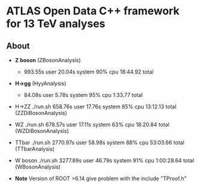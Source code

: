 # ATLAS Open Data C++ framework for 13 TeV analyses

## About

* **Z boson** (ZBosonAnalysis)
  * 993.55s user 20.04s system 90% cpu 18:44.92 total

* **H->gg** (HyyAnalysis)
   * 84.08s user 5.78s system 95% cpu 1:33.77 total

* H->ZZ
./run.sh  658.76s user 17.76s system 85% cpu 13:12.13 total  
  (ZZDiBosonAnalysis)  

* WZ
  ./run.sh  678.57s user 17.11s system 63% cpu 18:20.84 total
  (WZDiBosonAnalysis)

* TTbar
  ./run.sh  2770.97s user 58.98s system 88% cpu 53:03.66 total
  (TTbarAnalysis)

* W boson
  ./run.sh  3277.89s user 46.79s system 91% cpu 1:00:28.64 total
  (WBosonAnalysis)


* **Note** Version of ROOT >6.14 give problem with the include "TProof.h"
